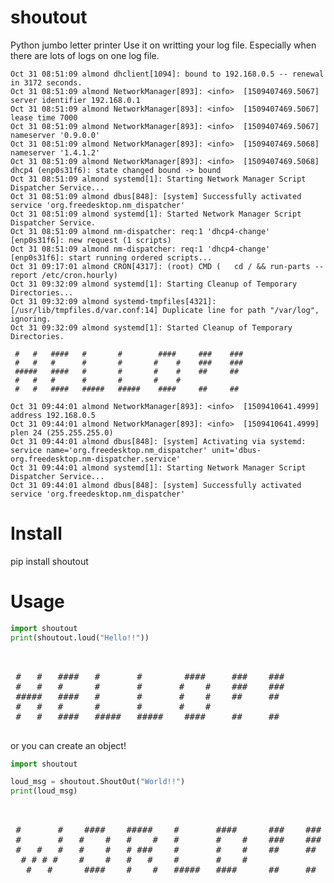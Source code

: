 # shoutout
Python jumbo letter printer
Use it on writting your log file. Especially when there are lots of logs on one log file.

```
Oct 31 08:51:09 almond dhclient[1094]: bound to 192.168.0.5 -- renewal in 3172 seconds.
Oct 31 08:51:09 almond NetworkManager[893]: <info>  [1509407469.5067]   server identifier 192.168.0.1
Oct 31 08:51:09 almond NetworkManager[893]: <info>  [1509407469.5067]   lease time 7000
Oct 31 08:51:09 almond NetworkManager[893]: <info>  [1509407469.5067]   nameserver '0.9.0.0'
Oct 31 08:51:09 almond NetworkManager[893]: <info>  [1509407469.5068]   nameserver '1.4.1.2'
Oct 31 08:51:09 almond NetworkManager[893]: <info>  [1509407469.5068] dhcp4 (enp0s31f6): state changed bound -> bound
Oct 31 08:51:09 almond systemd[1]: Starting Network Manager Script Dispatcher Service...
Oct 31 08:51:09 almond dbus[848]: [system] Successfully activated service 'org.freedesktop.nm_dispatcher'
Oct 31 08:51:09 almond systemd[1]: Started Network Manager Script Dispatcher Service.
Oct 31 08:51:09 almond nm-dispatcher: req:1 'dhcp4-change' [enp0s31f6]: new request (1 scripts)
Oct 31 08:51:09 almond nm-dispatcher: req:1 'dhcp4-change' [enp0s31f6]: start running ordered scripts...
Oct 31 09:17:01 almond CRON[4317]: (root) CMD (   cd / && run-parts --report /etc/cron.hourly)
Oct 31 09:32:09 almond systemd[1]: Starting Cleanup of Temporary Directories...
Oct 31 09:32:09 almond systemd-tmpfiles[4321]: [/usr/lib/tmpfiles.d/var.conf:14] Duplicate line for path "/var/log", ignoring.
Oct 31 09:32:09 almond systemd[1]: Started Cleanup of Temporary Directories.

 #   #   ####   #       #        ####     ###    ### 
 #   #   #      #       #       #    #    ###    ### 
 #####   ####   #       #       #    #    ##     ##  
 #   #   #      #       #       #    #               
 #   #   ####   #####   #####    ####     ##     ##  
 
Oct 31 09:44:01 almond NetworkManager[893]: <info>  [1509410641.4999]   address 192.168.0.5
Oct 31 09:44:01 almond NetworkManager[893]: <info>  [1509410641.4999]   plen 24 (255.255.255.0)
Oct 31 09:44:01 almond dbus[848]: [system] Activating via systemd: service name='org.freedesktop.nm_dispatcher' unit='dbus-org.freedesktop.nm-dispatcher.service'
Oct 31 09:44:01 almond systemd[1]: Starting Network Manager Script Dispatcher Service...
Oct 31 09:44:01 almond dbus[848]: [system] Successfully activated service 'org.freedesktop.nm_dispatcher'
```

# Install
pip install shoutout

# Usage

```python
import shoutout
print(shoutout.loud("Hello!!"))
```

<pre>         
	
 #   #   ####   #       #        ####     ###    ### 
 #   #   #      #       #       #    #    ###    ### 
 #####   ####   #       #       #    #    ##     ##  
 #   #   #      #       #       #    #               
 #   #   ####   #####   #####    ####     ##     ##  

</pre> 

or you can create an object!

```python
import shoutout

loud_msg = shoutout.ShoutOut("World!!")
print(loud_msg)
```

<pre>         
          
 #       #    ####    #####    #       ####      ###    ### 
 #       #   #    #   #    #   #       #    #    ###    ### 
 #   #   #   #    #   # ###    #       #    #    ##     ##  
  # # # #    #    #   #   #    #       #    #               
   #   #      ####    #    #   #####   ####      ##     ##  
      

</pre> 


